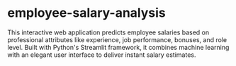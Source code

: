 # employee-salary-analysis
This interactive web application predicts employee salaries based on professional attributes like experience, job performance, bonuses, and role level. Built with Python's Streamlit framework, it combines machine learning with an elegant user interface to deliver instant salary estimates.
